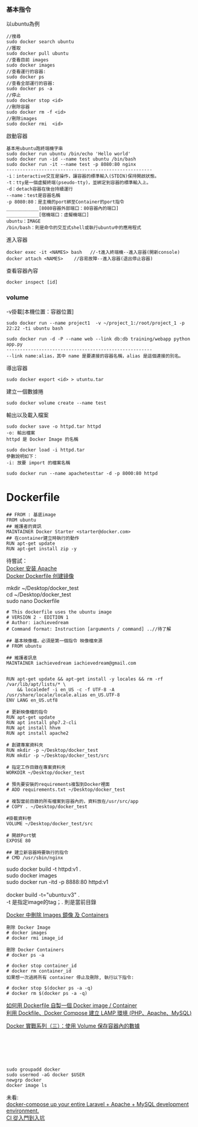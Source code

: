 ### 基本指令
以ubuntu為例

~~~
//搜尋
sudo docker search ubuntu  
//獲取
sudo docker pull ubuntu    
//查看目前 images
sudo docker images         
//查看運行的容器:
sudo docker ps             
//查看全部運行的容器:
sudo docker ps -a          
//停止
sudo docker stop <id>     
//刪除容器
sudo docker rm -f <id>     
//刪除images
sudo docker rmi  <id>     
~~~

啟動容器

~~~
基本用ubuntu跑終端機字串
sudo docker run ubuntu /bin/echo 'Hello world'
sudo docker run -id --name test ubuntu /bin/bash
sudo docker run -it --name test -p 8080:80 nginx 
------------------------------------------------------
-i：interactive交互是操作，讓容器的標準輸入(STDIN)保持開啟狀態。
-t：tty是一個虛擬終端(pseudo-tty)，並綁定到容器的標準輸入上。
-d：detach容器在後台持續運行
--name：test是容器名稱
-p 8080:80：是主機的port綁至Container的port指令
____________[8080容器外部端口：80容器內的端口]
____________[宿機端口：虛擬機端口]
ubuntu：IMAGE
/bin/bash：則是命令的交互式shell或執行ubuntu中的應用程式
~~~

進入容器

~~~
docker exec -it <NAMES> bash   //-t進入終端機--進入容器(開新console)	
docker attach <NAMES>    //容易故障--進入容器(退出停止容器)	
~~~

查看容器內容

~~~
docker inspect [id]
~~~

### volume
-v掛載[本機位置：容器位置]

~~~
sudo docker run --name project1  -v ~/project_1:/root/project_1 -p 22:22 -ti ubuntu bash

sudo docker run -d -P --name web --link db:db training/webapp python app.py
------------------------------------------------------
--link name:alias，其中 name 是要連接的容器名稱，alias 是這個連接的別名。

~~~

導出容器

~~~
sudo docker export <id> > utuntu.tar
~~~

建立一個數據捲

~~~
sudo docker volume create --name test  
~~~

輸出以及載入檔案

~~~
sudo docker save -o httpd.tar httpd
-o: 輸出檔案
httpd 是 Docker Image 的名稱

sudo docker load -i httpd.tar
參數說明如下：
-i: 放要 import 的檔案名稱

sudo docker run --name apachetesttar -d -p 8000:80 httpd
~~~

# Dockerfile 
~~~
## FROM : 基底image
FROM ubuntu
## 維護者的資訊
MAINTAINER Docker Starter <starter@docker.com>
## 在container建立時執行的動作
RUN apt-get update
RUN apt-get install zip -y
~~~

待嘗試：<br>
<a href="https://www.twle.cn/l/yufei/docker/docker-basic-install-apache.html">Docker 安装 Apache</a><br>
<a href="https://www.twle.cn/l/yufei/docker/docker-basic-image-create.html">Docker Dockerfile 创建镜像
</a><br>

mkdir ~/Desktop/docker_test<br>
cd ~/Desktop/docker_test<br>
sudo nano Dockerfile

~~~
# This dockerfile uses the ubuntu image
# VERSION 2 - EDITION 1
# Author: iachievedream
# Command format: Instruction [arguments / command] ..//待了解

## 基本映像檔，必須是第一個指令 映像檔來源	
# FROM ubuntu

## 維護者訊息
MAINTAINER iachievedream iachievedream@gmail.com


RUN apt-get update && apt-get install -y locales && rm -rf /var/lib/apt/lists/* \
    && localedef -i en_US -c -f UTF-8 -A /usr/share/locale/locale.alias en_US.UTF-8
ENV LANG en_US.utf8

# 更新映像檔的指令
RUN apt-get update
RUN apt install php7.2-cli 
RUN apt install hhvm 
RUN apt install apache2

# 創建專案資料夾
RUN mkdir -p ~/Desktop/docker_test
RUN mkdir -p ~/Desktop/docker_test/src

# 指定工作目錄在專案資料夾
WORKDIR ~/Desktop/docker_test

# 預先要安裝的requirements複製到Docker裡面
# ADD requirements.txt ~/Desktop/docker_test

# 複製當前目錄的所有檔案到容器內的，資料放在/usr/src/app
# COPY . ~/Desktop/docker_test

#掛載資料卷
VOLUME ~/Desktop/docker_test/src

# 開啟Port號
EXPOSE 80

## 建立新容器時要執行的指令
# CMD /usr/sbin/nginx
~~~

sudo docker build -t httpd:v1 .<br>
sudo docker images<br>
sudo docker run -itd -p 8888:80 httpd:v1<br>
<br>
docker build -t="ubuntu:v3" .<br>
-t 是指定image的tag；. 則是當前目錄

<a href="https://www.opencli.com/linux/docker-delete-images-containers">Docker 中刪除 Images 鏡像 及 Containers</a><br>

~~~
刪除 Docker Image
# docker images
# docker rmi image_id

刪除 Docker Containers
# docker ps -a

# docker stop container_id
# docker rm container_id
如果想一次過將所有 container 停止及刪除, 執行以下指令:

# docker stop $(docker ps -a -q)
# docker rm $(docker ps -a -q)
~~~


<a href="https://www.puritys.me/docs-blog/article-362-%E5%A6%82%E4%BD%95%E7%94%A8-Dockerfile-%E8%87%AA%E8%A3%BD%E4%B8%80%E5%80%8B-Docker-image-Container.html">如何用 Dockerfile 自製一個 Docker image / Container</a><br>
<a href="https://hackmd.io/@titangene/docker-lamp">利用 Dockfile、Docker Compose 建立 LAMP 環境 (PHP、Apache、MySQL)</a><br>

<a href="https://larrylu.blog/using-volumn-to-persist-data-in-container-a3640cc92ce4">Docker 實戰系列（三）：使用 Volume 保存容器內的數據</a><br>
<a href=""></a><br>
<a href=""></a><br>
<a href=""></a><br>
<a href=""></a><br>
<a href=""></a><br>


~~~
sudo groupadd docker
sudo usermod -aG docker $USER
newgrp docker
docker image ls 
~~~

未看:<br>
<a href="https://dev.to/veevidify/docker-compose-up-your-entire-laravel-apache-mysql-development-environment-45ea">docker-compose up your entire Laravel + Apache + MySQL development environment.</a><br>
<a href="https://ithelp.ithome.com.tw/users/20102562/ironman/987">CI 從入門到入坑</a><br>
<a href=""></a><br>
<a href=""></a><br>
